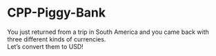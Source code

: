 # CPP-Piggy-Bank


<p>You just returned from a trip in South America and you came back with three different kinds of currencies. <br/>Let’s convert them to USD!</p>
